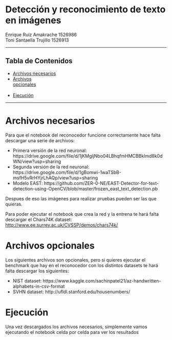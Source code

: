 # Detección y reconocimiento de texto en imágenes

Enrique Ruiz Amakrache 1526986 <br />
Toni Santaella Trujillo 1526913

<hr>
<h2>Tabla de Contenidos</h2>



* [Archivos necesarios](#archivosnecesarios)    
* [Archivos opcionales](#archivosopcionalees)                                                                                                                   
* [Ejecución](#ejecucion)             

<hr>

# Archivos necesarios

Para que el notebook del reconocedor funcione correctamente hace falta descargar una serie de archivos:

<ul>
  <li>  Primera versión de la red neuronal: https://drive.google.com/file/d/1jKMgljNbo04LBhqfmHMCBBklmd8k0dWN/view?usp=sharing </li>  
  <li>  Segunda versión de la red neuronal: https://drive.google.com/file/d/1gBomwi-1waTSbB-msfH5vRrHYjrLhAQp/view?usp=sharing </li>  
  <li>  Modelo EAST: https://github.com/ZER-0-NE/EAST-Detector-for-text-detection-using-OpenCV/blob/master/frozen_east_text_detection.pb </li>  
</ul>

Despues de eso las imágenes para realizar pruebas pueden ser las que quieras. <br />

Para poder ejecutar el notebook que crea la red y la entrena te hará falta descargar el Chars74K dataset: http://www.ee.surrey.ac.uk/CVSSP/demos/chars74k/

# Archivos opcionales

Los siguientes archivos son opcionales, pero si quieres ejecutar el benchmark que hay en el reconocedor con los distintos datasets te hará falta descargar los siguientes:
<ul>
  <li> NIST dataset: https://www.kaggle.com/sachinpatel21/az-handwritten-alphabets-in-csv-format </li>
  <li> SVHN dataset: http://ufldl.stanford.edu/housenumbers/ </li>
</ul>

# Ejecución

Una vez descargados los archivos necesarios, simplemente vamos ejecutando el notebook celda por celda para ver los resultados
